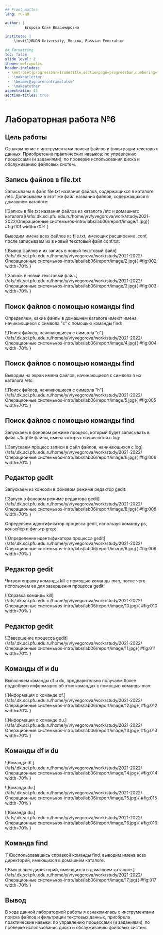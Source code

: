 ```yaml
---
## Front matter
lang: ru-RU

author: |
         Егорова Юлия Владимировна
	
institute: |
	\inst{1}RUDN University, Moscow, Russian Federation
	
## Formatting
toc: false
slide_level: 2
theme: metropolis
header-includes: 
 - \metroset{progressbar=frametitle,sectionpage=progressbar,numbering=fraction}
 - '\makeatletter'
 - '\beamer@ignorenonframefalse'
 - '\makeatother'
aspectratio: 43
section-titles: true
---
```


# Лабораторная работа №6

## Цель работы

Ознакомление с инструментами поиска файлов и фильтрации текстовых данных. Приобретение практических навыков: по управлению процессами (и заданиями), по проверке использования диска и обслуживанию файловых систем.

## Запись файлов в file.txt

Записываем в файл file.txt названия файлов, содержащихся в каталоге /etc. Дописываем в этот же файл названия файлов, содержащихся в домашнем каталоге:

![Запись в file.txt названия файлов из каталога /etc и домашнего каталога](/afs/.dk.sci.pfu.edu.ru/home/y/v/yvegorova/work/study/2021-2022/Операционные системы/os-intro/labs/lab06/report/image/1.jpg){ #fig:001 width=70% }

Выводим имена всех файлов из file.txt, имеющих расширение .conf, после записываем их в новый текстовый файл conf.txt:

![Вывод файлов и их запись в новый текстовый файл](/afs/.dk.sci.pfu.edu.ru/home/y/v/yvegorova/work/study/2021-2022/Операционные системы/os-intro/labs/lab06/report/image/2.jpg){ #fig:002 width=70% }

![Запись в новый текстовый файл.](/afs/.dk.sci.pfu.edu.ru/home/y/v/yvegorova/work/study/2021-2022/Операционные системы/os-intro/labs/lab06/report/image/3.jpg){ #fig:003 width=70% }

## Поиск файлов с помощью команды find

Определяем, какие файлы в домашнем каталоге имеют имена, начинающиеся с символа "с" с помощью команды find:

![Поиск файлов, начинающиеся с символа "с"](/afs/.dk.sci.pfu.edu.ru/home/y/v/yvegorova/work/study/2021-2022/Операционные системы/os-intro/labs/lab06/report/image/4.jpg){ #fig:004 width=70% }

## Поиск файлов с помощью команды find

Выводим на экран имена файлов, начинающиеся с символа h из каталога /etc:
 
![Поиск файлов, начинающиеся с символа "h"](/afs/.dk.sci.pfu.edu.ru/home/y/v/yvegorova/work/study/2021-2022/Операционные системы/os-intro/labs/lab06/report/image/5.jpg){ #fig:005 width=70% }

## Поиск файлов с помощью команды find

Запускаем в фоновом режиме процесс, который будет записывать в файл ~/logfile файлы, имена которых начинаются с log:

![Запускаем процесс записи в файл файлов, начинающихся с log](/afs/.dk.sci.pfu.edu.ru/home/y/v/yvegorova/work/study/2021-2022/Операционные системы/os-intro/labs/lab06/report/image/6.jpg){ #fig:006 width=70% }

## Редактор gedit

Запускаем из консоли в фоновом режиме редактор gedit:

![Запуск в фоновом режиме редактора gedit](/afs/.dk.sci.pfu.edu.ru/home/y/v/yvegorova/work/study/2021-2022/Операционные системы/os-intro/labs/lab06/report/image/8.jpg){ #fig:008 width=70% }

Определяем идентификатор процесса gedit, используя команду ps, конвейер и фильтр grep:

![Определение идентификатора процесса gedit](/afs/.dk.sci.pfu.edu.ru/home/y/v/yvegorova/work/study/2021-2022/Операционные системы/os-intro/labs/lab06/report/image/9.jpg){ #fig:009 width=70% }

## Редактор gedit

Читаем справку команды kill c помощью команды man, после чего используем ее для завершения процесса gedit:

![Справка команды kill](/afs/.dk.sci.pfu.edu.ru/home/y/v/yvegorova/work/study/2021-2022/Операционные системы/os-intro/labs/lab06/report/image/10.jpg){ #fig:010 width=70% }

## Редактор gedit

![Завершение процесса gedit](/afs/.dk.sci.pfu.edu.ru/home/y/v/yvegorova/work/study/2021-2022/Операционные системы/os-intro/labs/lab06/report/image/11.jpg){ #fig:011 width=70% }

## Команды df и du

Выполняем команды df и du, предварительно получаем более подробную информацию об этих командах с помощью команды man:

![Информация о команде df.](/afs/.dk.sci.pfu.edu.ru/home/y/v/yvegorova/work/study/2021-2022/Операционные системы/os-intro/labs/lab06/report/image/12.jpg){ #fig:012 width=70% }

![Информация о команде du.](/afs/.dk.sci.pfu.edu.ru/home/y/v/yvegorova/work/study/2021-2022/Операционные системы/os-intro/labs/lab06/report/image/13.jpg){ #fig:013 width=70% }

## Команды df и du

![Команда df.](/afs/.dk.sci.pfu.edu.ru/home/y/v/yvegorova/work/study/2021-2022/Операционные системы/os-intro/labs/lab06/report/image/14.jpg){ #fig:014 width=70% }

![Команда du.](/afs/.dk.sci.pfu.edu.ru/home/y/v/yvegorova/work/study/2021-2022/Операционные системы/os-intro/labs/lab06/report/image/15.jpg){ #fig:015 width=70% }

![Команда du.](/afs/.dk.sci.pfu.edu.ru/home/y/v/yvegorova/work/study/2021-2022/Операционные системы/os-intro/labs/lab06/report/image/16.jpg){ #fig:016 width=70% }

## Команда find
11)Воспользовавшись справкой команды find, выводим имена всех директорий, имеющихся в домашнем каталоге.

![Вывод всех директорий, имеющихся в домашнем каталоге.](/afs/.dk.sci.pfu.edu.ru/home/y/v/yvegorova/work/study/2021-2022/Операционные системы/os-intro/labs/lab06/report/image/17.jpg){ #fig:017 width=70% }

## Вывод

В ходе данной лабораторной работы я ознакомилась с инструментами поиска файлов и фильтрации текстовых данных, приобрела практические навыки: по управлению процессами (и заданиями), по проверке использования диска и обслуживанию файловых систем.

